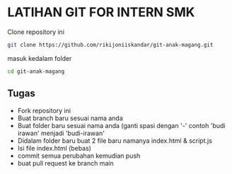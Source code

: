 # LATIHAN GIT FOR INTERN SMK

Clone repository ini
```sh
git clone https://github.com/rikijoniiskandar/git-anak-magang.git
```

masuk kedalam folder
```sh
cd git-anak-magang
```

## Tugas
- Fork repository ini
- Buat branch baru sesuai nama anda
- Buat folder baru sesuai nama anda (ganti spasi dengan '-' contoh 'budi irawan' menjadi 'budi-irawan'
- Didalam folder baru buat 2 file baru namanya  index.html & script.js
- Isi file index.html (bebas) 
- commit semua perubahan kemudian push
- buat pull request ke branch main
